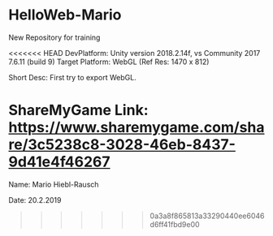 # HelloWeb-Mario
New Repository for training

<<<<<<< HEAD
DevPlatform: Unity version 2018.2.14f, vs Community 2017 7.6.11 (build 9)
Target Platform: WebGL (Ref Res: 1470 x 812)

Short Desc: First try to export WebGL.

ShareMyGame Link: https://www.sharemygame.com/share/3c5238c8-3028-46eb-8437-9d41e4f46267
=======
Name: Mario Hiebl-Rausch

Date: 20.2.2019
>>>>>>> 0a3a8f865813a33290440ee6046d6ff41fbd9e00
